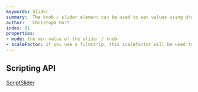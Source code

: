 ```yaml
---
keywords: Slider
summary:  The knob / slider element can be used to set values using dragging.
author:   Christoph Hart
index: 01
properties: 
- mode: the min value of the slider / knob.
- scaleFactor: if you use a filmstrip, this scalefactor will be used to resize the image. You can use this to support Retina displays.
---
```


## Scripting API
[ScriptSlider](/scripting/scripting-api/scriptslider)